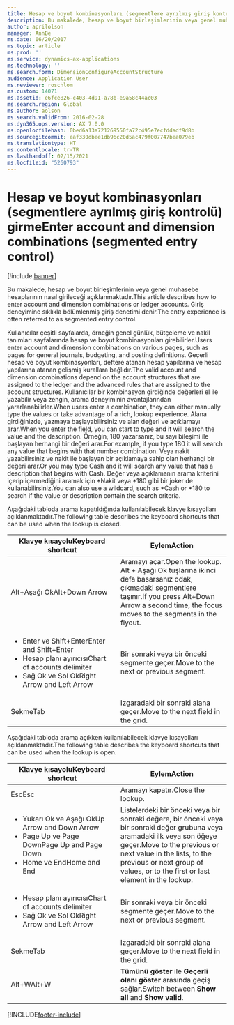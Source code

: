 ```yaml
---
title: Hesap ve boyut kombinasyonları (segmentlere ayrılmış giriş kontrolü) girme
description: Bu makalede, hesap ve boyut birleşimlerinin veya genel muhasebe hesaplarının nasıl girileceği açıklanmaktadır. Giriş deneyimine sıklıkla bölümlenmiş giriş denetimi denir.
author: aprilolson
manager: AnnBe
ms.date: 06/20/2017
ms.topic: article
ms.prod: ''
ms.service: dynamics-ax-applications
ms.technology: ''
ms.search.form: DimensionConfigureAccountStructure
audience: Application User
ms.reviewer: roschlom
ms.custom: 14071
ms.assetid: e6fce826-c403-4d91-a78b-e9a58c44ac03
ms.search.region: Global
ms.author: aolson
ms.search.validFrom: 2016-02-28
ms.dyn365.ops.version: AX 7.0.0
ms.openlocfilehash: 0bed6a13a721269550fa72c495e7ecfddadf9d8b
ms.sourcegitcommit: eaf330dbee1db96c20d5ac479f007747bea079eb
ms.translationtype: HT
ms.contentlocale: tr-TR
ms.lasthandoff: 02/15/2021
ms.locfileid: "5260793"
---
```

# <a name="enter-account-and-dimension-combinations-segmented-entry-control"></a><span data-ttu-id="773eb-104">Hesap ve boyut kombinasyonları (segmentlere ayrılmış giriş kontrolü) girme</span><span class="sxs-lookup"><span data-stu-id="773eb-104">Enter account and dimension combinations (segmented entry control)</span></span>

[!include [banner](../includes/banner.md)]

<span data-ttu-id="773eb-105">Bu makalede, hesap ve boyut birleşimlerinin veya genel muhasebe hesaplarının nasıl girileceği açıklanmaktadır.</span><span class="sxs-lookup"><span data-stu-id="773eb-105">This article describes how to enter account and dimension combinations or ledger accounts.</span></span> <span data-ttu-id="773eb-106">Giriş deneyimine sıklıkla bölümlenmiş giriş denetimi denir.</span><span class="sxs-lookup"><span data-stu-id="773eb-106">The entry experience is often referred to as segmented entry control.</span></span>

<span data-ttu-id="773eb-107">Kullanıcılar çeşitli sayfalarda, örneğin genel günlük, bütçeleme ve nakil tanımları sayfalarında hesap ve boyut kombinasyonları girebilirler.</span><span class="sxs-lookup"><span data-stu-id="773eb-107">Users enter account and dimension combinations on various pages, such as pages for general journals, budgeting, and posting definitions.</span></span> <span data-ttu-id="773eb-108">Geçerli hesap ve boyut kombinasyonları, deftere atanan hesap yapılarına ve hesap yapılarına atanan gelişmiş kurallara bağlıdır.</span><span class="sxs-lookup"><span data-stu-id="773eb-108">The valid account and dimension combinations depend on the account structures that are assigned to the ledger and the advanced rules that are assigned to the account structures.</span></span> <span data-ttu-id="773eb-109">Kullanıcılar bir kombinasyon girdiğinde değerleri el ile yazabilir veya zengin, arama deneyiminin avantajlarından yararlanabilirler.</span><span class="sxs-lookup"><span data-stu-id="773eb-109">When users enter a combination, they can either manually type the values or take advantage of a rich, lookup experience.</span></span> <span data-ttu-id="773eb-110">Alana girdiğinizde, yazmaya başlayabilirsiniz ve alan değeri ve açıklamayı arar.</span><span class="sxs-lookup"><span data-stu-id="773eb-110">When you enter the field, you can start to type and it will search the value and the description.</span></span> <span data-ttu-id="773eb-111">Örneğin, 180 yazarsanız, bu sayı bileşimi ile başlayan herhangi bir değeri arar.</span><span class="sxs-lookup"><span data-stu-id="773eb-111">For example, if you type 180 it will search any value that begins with that number combination.</span></span> <span data-ttu-id="773eb-112">Veya nakit yazabilirsiniz ve nakit ile başlayan bir açıklamaya sahip olan herhangi bir değeri arar.</span><span class="sxs-lookup"><span data-stu-id="773eb-112">Or you may type Cash and it will search any value that has a description that begins with Cash.</span></span> <span data-ttu-id="773eb-113">Değer veya açıklamanın arama kriterini içerip içermediğini aramak için \*Nakit veya \*180 gibi bir joker de kullanabilirsiniz.</span><span class="sxs-lookup"><span data-stu-id="773eb-113">You can also use a wildcard, such as \*Cash or \*180 to search if the value or description contain the search criteria.</span></span> 

<span data-ttu-id="773eb-114">Aşağıdaki tabloda arama kapatıldığında kullanılabilecek klavye kısayolları açıklanmaktadır.</span><span class="sxs-lookup"><span data-stu-id="773eb-114">The following table describes the keyboard shortcuts that can be used when the lookup is closed.</span></span>

<table>
<colgroup>
<col width="50%" />
<col width="50%" />
</colgroup>
<thead>
<tr class="header">
<th><span data-ttu-id="773eb-115">Klavye kısayolu</span><span class="sxs-lookup"><span data-stu-id="773eb-115">Keyboard shortcut</span></span></th>
<th><span data-ttu-id="773eb-116">Eylem</span><span class="sxs-lookup"><span data-stu-id="773eb-116">Action</span></span></th>
</tr>
</thead>
<tbody>
<tr class="odd">
<td><span data-ttu-id="773eb-117">Alt+Aşağı Ok</span><span class="sxs-lookup"><span data-stu-id="773eb-117">Alt+Down Arrow</span></span></td>
<td><span data-ttu-id="773eb-118">Aramayı açar.</span><span class="sxs-lookup"><span data-stu-id="773eb-118">Open the lookup.</span></span> <span data-ttu-id="773eb-119">Alt + Aşağı Ok tuşlarına ikinci defa basarsanız odak, çıkmadaki segmentlere taşınır.</span><span class="sxs-lookup"><span data-stu-id="773eb-119">If you press Alt+Down Arrow a second time, the focus moves to the segments in the flyout.</span></span></td>
</tr>
<tr class="even">
<td><ul>
<li><span data-ttu-id="773eb-120">Enter ve Shift+Enter</span><span class="sxs-lookup"><span data-stu-id="773eb-120">Enter and Shift+Enter</span></span></li>
<li><span data-ttu-id="773eb-121">Hesap planı ayırıcısı</span><span class="sxs-lookup"><span data-stu-id="773eb-121">Chart of accounts delimiter</span></span></li>
<li><span data-ttu-id="773eb-122">Sağ Ok ve Sol Ok</span><span class="sxs-lookup"><span data-stu-id="773eb-122">Right Arrow and Left Arrow</span></span></li>
</ul></td>
<td><span data-ttu-id="773eb-123">Bir sonraki veya bir önceki segmente geçer.</span><span class="sxs-lookup"><span data-stu-id="773eb-123">Move to the next or previous segment.</span></span></td>
</tr>
<tr class="odd">
<td><span data-ttu-id="773eb-124">Sekme</span><span class="sxs-lookup"><span data-stu-id="773eb-124">Tab</span></span></td>
<td><span data-ttu-id="773eb-125">Izgaradaki bir sonraki alana geçer.</span><span class="sxs-lookup"><span data-stu-id="773eb-125">Move to the next field in the grid.</span></span></td>
</tr>
</tbody>
</table>

<span data-ttu-id="773eb-126">Aşağıdaki tabloda arama açıkken kullanılabilecek klavye kısayolları açıklanmaktadır.</span><span class="sxs-lookup"><span data-stu-id="773eb-126">The following table describes the keyboard shortcuts that can be used when the lookup is open.</span></span>

<table>
<colgroup>
<col width="50%" />
<col width="50%" />
</colgroup>
<thead>
<tr class="header">
<th><span data-ttu-id="773eb-127">Klavye kısayolu</span><span class="sxs-lookup"><span data-stu-id="773eb-127">Keyboard shortcut</span></span></th>
<th><span data-ttu-id="773eb-128">Eylem</span><span class="sxs-lookup"><span data-stu-id="773eb-128">Action</span></span></th>
</tr>
</thead>
<tbody>
<tr class="odd">
<td><span data-ttu-id="773eb-129">Esc</span><span class="sxs-lookup"><span data-stu-id="773eb-129">Esc</span></span></td>
<td><span data-ttu-id="773eb-130">Aramayı kapatır.</span><span class="sxs-lookup"><span data-stu-id="773eb-130">Close the lookup.</span></span></td>
</tr>
<tr class="even">
<td><ul>
<li><span data-ttu-id="773eb-131">Yukarı Ok ve Aşağı Ok</span><span class="sxs-lookup"><span data-stu-id="773eb-131">Up Arrow and Down Arrow</span></span></li>
<li><span data-ttu-id="773eb-132">Page Up ve Page Down</span><span class="sxs-lookup"><span data-stu-id="773eb-132">Page Up and Page Down</span></span></li>
<li><span data-ttu-id="773eb-133">Home ve End</span><span class="sxs-lookup"><span data-stu-id="773eb-133">Home and End</span></span></li>
</ul></td>
<td><span data-ttu-id="773eb-134">Listelerdeki bir önceki veya bir sonraki değere, bir önceki veya bir sonraki değer grubuna veya aramadaki ilk veya son öğeye geçer.</span><span class="sxs-lookup"><span data-stu-id="773eb-134">Move to the previous or next value in the lists, to the previous or next group of values, or to the first or last element in the lookup.</span></span></td>
</tr>
<tr class="odd">
<td><ul>
<li><span data-ttu-id="773eb-135">Hesap planı ayırıcısı</span><span class="sxs-lookup"><span data-stu-id="773eb-135">Chart of accounts delimiter</span></span></li>
<li><span data-ttu-id="773eb-136">Sağ Ok ve Sol Ok</span><span class="sxs-lookup"><span data-stu-id="773eb-136">Right Arrow and Left Arrow</span></span></li>
</ul></td>
<td><span data-ttu-id="773eb-137">Bir sonraki veya bir önceki segmente geçer.</span><span class="sxs-lookup"><span data-stu-id="773eb-137">Move to the next or previous segment.</span></span></td>
</tr>
<tr class="even">
<td><span data-ttu-id="773eb-138">Sekme</span><span class="sxs-lookup"><span data-stu-id="773eb-138">Tab</span></span></td>
<td><span data-ttu-id="773eb-139">Izgaradaki bir sonraki alana geçer.</span><span class="sxs-lookup"><span data-stu-id="773eb-139">Move to the next field in the grid.</span></span></td>
</tr>
<tr class="odd">
<td><span data-ttu-id="773eb-140">Alt+W</span><span class="sxs-lookup"><span data-stu-id="773eb-140">Alt+W</span></span></td>
<td><span data-ttu-id="773eb-141"><strong>Tümünü göster</strong> ile <strong>Geçerli olanı göster</strong> arasında geçiş sağlar.</span><span class="sxs-lookup"><span data-stu-id="773eb-141">Switch between <strong>Show all</strong> and <strong>Show valid</strong>.</span></span></td>
</tr>
</tbody>
</table>







[!INCLUDE[footer-include](../../includes/footer-banner.md)]